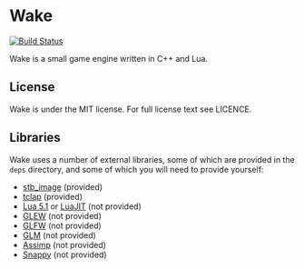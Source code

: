 # Wake

[![Build Status](https://travis-ci.org/redxdev/Wake.svg?branch=master)](https://travis-ci.org/redxdev/Wake)

Wake is a small game engine written in C++ and Lua.

## License

Wake is under the MIT license. For full license text see LICENCE.

## Libraries

Wake uses a number of external libraries, some of which are provided in the `deps` directory, and some of which you will
need to provide yourself:

* [stb_image](https://github.com/nothings/stb) (provided)
* [tclap](http://tclap.sourceforge.net/) (provided)
* [Lua 5.1](https://www.lua.org) or [LuaJIT](http://luajit.org/) (not provided)
* [GLEW](http://glew.sourceforge.net/) (not provided)
* [GLFW](http://www.glfw.org/) (not provided)
* [GLM](http://glm.g-truc.net/) (not provided)
* [Assimp](http://assimp.org/) (not provided)
* [Snappy](https://google.github.io/snappy/) (not provided)
